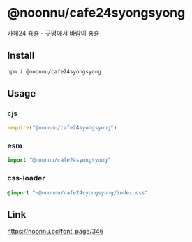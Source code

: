 # @noonnu/cafe24syongsyong
카페24 숑숑 - 구멍에서 바람이 숑숑

## Install
```sh
npm i @noonnu/cafe24syongsyong
```
## Usage
### cjs
```js
require("@noonnu/cafe24syongsyong")
```
### esm
```js
import "@noonnu/cafe24syongsyong"
```
### css-loader
```css
@import "~@noonnu/cafe24syongsyong/index.css"
```

## Link
https://noonnu.cc/font_page/346